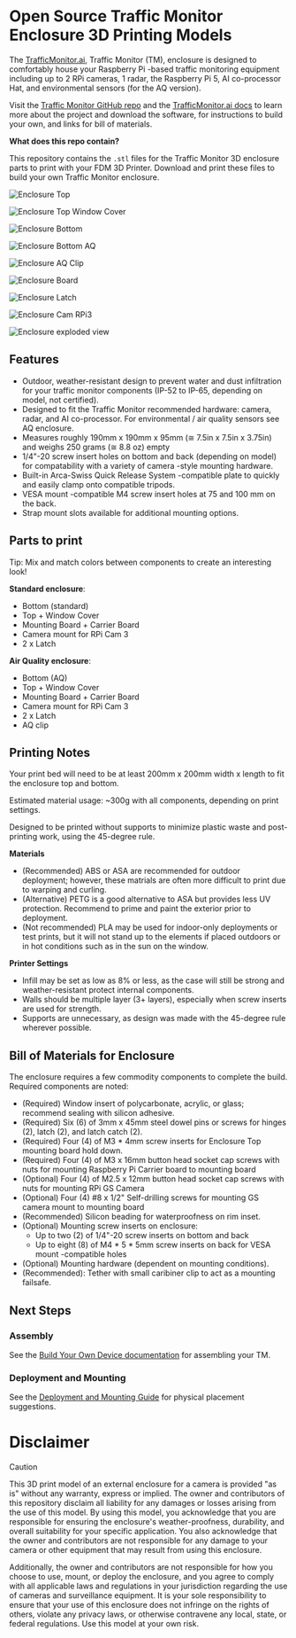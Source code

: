 # Open Source Traffic Monitor Enclosure 3D Printing Models

The [TrafficMonitor.ai](https://www.trafficmonitor.ai), Traffic Monitor (TM), enclosure is designed to comfortably house your Raspberry Pi -based traffic monitoring equipment including up to 2 RPi cameras, 1 radar, the Raspberry Pi 5, AI co-processor Hat, and environmental sensors (for the AQ version).

Visit the [Traffic Monitor GitHub repo](https://github.com/glossyio/traffic-monitor) and the [TrafficMonitor.ai docs](https://docs.trafficmonitor.ai) to learn more about the project and download the software, for instructions to build your own, and links for bill of materials.

**What does this repo contain?**

This repository contains the `.stl` files for the Traffic Monitor 3D enclosure parts to print with your FDM 3D Printer. Download and print these files to build your own Traffic Monitor enclosure.


![Enclosure Top](static/img/tm-encl-top-mk1.png)

![Enclosure Top Window Cover](static/img/tm-encl-top-windowcover-mk1.png)

![Enclosure Bottom](static/img/tm-encl-bottom-mk1.png)

![Enclosure Bottom AQ](static/img/tm-encl-bottom-aq-mk1.png)

![Enclosure AQ Clip](static/img/tm-encl-aqclip-mk1.png)

![Enclosure Board](static/img/tm-encl-board-mk1.png)

![Enclosure Latch](static/img/tm-encl-latch-mk1.png)

![Enclosure Cam RPi3](static/img/tm-cam-rpi3-mk1.png)

![Enclosure exploded view](static/img/tm-mark1-exploded-view-bg_white.png)

## Features

- Outdoor, weather-resistant design to prevent water and dust infiltration for your traffic monitor components (IP-52 to IP-65, depending on model, not certified).
- Designed to fit the Traffic Monitor recommended hardware: camera, radar, and AI co-processor. For environmental / air quality sensors see AQ enclosure.
- Measures roughly 190mm x 190mm x 95mm (≅ 7.5in x 7.5in x 3.75in) and weighs 250 grams (≅ 8.8 oz) empty
- 1/4"-20 screw insert holes on bottom and back (depending on model) for compatability with a variety of camera -style mounting hardware.
- Built-in Arca-Swiss Quick Release System -compatible plate to quickly and easily clamp onto compatible tripods.
- VESA mount -compatible M4 screw insert holes at 75 and 100 mm on the back.
- Strap mount slots available for additional mounting options. 

## Parts to print

Tip: Mix and match colors between components to create an interesting look! 

**Standard enclosure**:
- Bottom (standard)
- Top + Window Cover
- Mounting Board + Carrier Board
- Camera mount for RPi Cam 3
- 2 x Latch

**Air Quality enclosure**:
- Bottom (AQ)
- Top + Window Cover
- Mounting Board + Carrier Board
- Camera mount for RPi Cam 3
- 2 x Latch
- AQ clip

## Printing Notes

Your print bed will need to be at least 200mm x 200mm width x length to fit the enclosure top and bottom.

Estimated material usage: ~300g with all components, depending on print settings.

Designed to be printed without supports to minimize plastic waste and post-printing work, using the 45-degree rule.

**Materials**

- (Recommended) ABS or ASA are recommended for outdoor deployment; however, these matrials are often more difficult to print due to warping and curling.
- (Alternative) PETG is a good alternative to ASA but provides less UV protection. Recommend to prime and paint the exterior prior to deployment.
- (Not recommended) PLA may be used for indoor-only deployments or test prints, but it will not stand up to the elements if placed outdoors or in hot conditions such as in the sun on the window.

**Printer Settings**

- Infill may be set as low as 8% or less, as the case will still be strong and weather-resistant protect internal components.
- Walls should be multiple layer (3+ layers), especially when screw inserts are used for strength.
- Supports are unnecessary, as design was made with the 45-degree rule wherever possible.

## Bill of Materials for Enclosure

The enclosure requires a few commodity components to complete the build.  Required components are noted:

- (Required) Window insert of polycarbonate, acrylic, or glass; recommend sealing with silicon adhesive.
- (Required) Six (6) of 3mm x 45mm steel dowel pins or screws for hinges (2), latch (2), and latch catch (2).
- (Required) Four (4) of M3 * 4mm screw inserts for Enclosure Top mounting board hold down.
- (Required) Four (4) of M3 x 16mm button head socket cap screws with nuts for mounting Raspberry Pi Carrier board to mounting board
- (Optional) Four (4) of M2.5 x 12mm button head socket cap screws with nuts for mounting RPi GS Camera
- (Optional) Four (4) #8 x 1/2" Self-drilling screws for mounting GS camera mount to mounting board
- (Recommended) Silicon beading for waterproofness on rim inset.
- (Optional) Mounting screw inserts on enclosure:
    - Up to two (2) of 1/4"-20 screw inserts on bottom and back
    - Up to eight (8) of M4 * 5 * 5mm screw inserts on back for VESA mount -compatible holes
- (Optional) Mounting hardware (dependent on mounting conditions).
- (Recommended): Tether with small caribiner clip to act as a mounting failsafe.

## Next Steps

### Assembly

See the [Build Your Own Device documentation](https://docs.trafficmonitor.ai/build-your-own-device-diy) for assembling your TM.

### Deployment and Mounting

See the [Deployment and Mounting Guide](https://docs.trafficmonitor.ai/deployment-and-mounting-guide) for physical placement suggestions.

# Disclaimer

> [!CAUTION]
>
> This 3D print model of an external enclosure for a camera is provided "as is" without any warranty, express or implied. The owner and contributors of this repository disclaim all liability for any damages or losses arising from the use of this model. By using this model, you acknowledge that you are responsible for ensuring the enclosure's weather-proofness, durability, and overall suitability for your specific application. You also acknowledge that the owner and contributors are not responsible for any damage to your camera or other equipment that may result from using this enclosure. 
>
> Additionally, the owner and contributors are not responsible for how you choose to use, mount, or deploy the enclosure, and you agree to comply with all applicable laws and regulations in your jurisdiction regarding the use of cameras and surveillance equipment. It is your sole responsibility to ensure that your use of this enclosure does not infringe on the rights of others, violate any privacy laws, or otherwise contravene any local, state, or federal regulations. Use this model at your own risk.